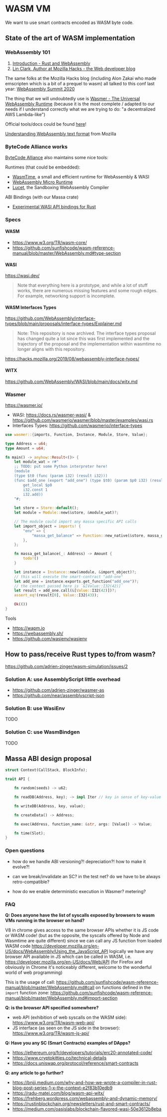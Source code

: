 # WASM VM

We want to use smart contracts encoded as WASM byte code.

## State of the art of WASM implementation

### WebAssembly 101

1) [Introduction - Rust and WebAssembly](https://rustwasm.github.io/docs/book/)
2) [Lin Clark, Author at Mozilla Hacks - the Web developer blog](https://hacks.mozilla.org/author/lclarkmozilla-com/)

The same folks at the Mozilla Hacks blog (including Alon Zakai who made emscripten which is a bit of a prequel to wasm) all talked to this conf last year: [WebAssembly Summit 2020](https://www.youtube.com/playlist?list=PL6ed-L7Ni0yQ1pCKkw1g3QeN2BQxXvCPK)

The thing that we will undoubtedly use is [Wasmer - The Universal WebAssembly Runtime](https://wasmer.io/) (because it is the most complete / adapted to our needs if I understand correctly what we are trying to do: "a decentralized AWS Lambda-like")

Official tools/docs could be found [here](https://github.com/WebAssembly)!

[Understanding WebAssembly text format](https://developer.mozilla.org/en-US/docs/WebAssembly/Understanding_the_text_format) from Mozilla

### ByteCode Alliance works

[ByteCode Alliance](https://bytecodealliance.org/) also maintains some nice tools:

Runtimes (that could be embedded):

- [WasmTime](https://wasmtime.dev/), a small and efficient runtime for WebAssembly & WASI
- [WebAssembly Micro Runtime](https://github.com/bytecodealliance/wasm-micro-runtime)
- [Lucet](https://github.com/bytecodealliance/lucet/), the Sandboxing WebAssembly Compiler

ABI Bindings (with our Massa crate)

- [Experimental WASI API bindings for Rust](https://crates.io/crates/wasi)

### Specs

#### WASM

- https://www.w3.org/TR/wasm-core/
- https://github.com/sunfishcode/wasm-reference-manual/blob/master/WebAssembly.md#type-section

#### WASI

https://wasi.dev/
> Note that everything here is a prototype, and while a lot of stuff works, there are numerous missing features and some rough edges. For example, networking support is incomplete.

#### WASM Interfaces Types

https://github.com/WebAssembly/interface-types/blob/main/proposals/interface-types/Explainer.md
> Note: This repository is now archived. The interface types proposal has changed quite a lot since this was first implemented and the trajectory of the proposal and the implementation within wasmtime no longer aligns with this repository.

https://hacks.mozilla.org/2019/08/webassembly-interface-types/

#### WITX

https://github.com/WebAssembly/WASI/blob/main/docs/witx.md

### Wasmer

https://wasmer.io/

- WASI: https://docs.rs/wasmer-wasi/ & https://github.com/wasmerio/wasmer/blob/master/examples/wasi.rs
- Interfaces Types: https://github.com/wasmerio/interface-types

```rust
use wasmer::{imports, Function, Instance, Module, Store, Value};

type Address = u64;
type Amount = u64;

fn main() -> anyhow::Result<()> {
    let module_wat = r#"
    ;; TODO: put some Python interpreter here!
    (module
    (type $t0 (func (param i32) (result i32)))
    (func $add_one (export "add_one") (type $t0) (param $p0 i32) (result i32)
        get_local $p0
        i32.const 1
        i32.add))
    "#;

    let store = Store::default();
    let module = Module::new(&store, &module_wat)?;

    // The module could import any massa specific API calls
    let import_object = imports! {
        "env" => {
            "massa_get_balance" => Function::new_native(&store, massa_get_balance)
        },
    };

    fn massa_get_balance(_: Address) -> Amount {
        todo!()
    }

    let instance = Instance::new(&module, &import_object)?;
    // this will execute the smart-contract "add-one"
    let add_one = instance.exports.get_function("add_one")?;
    // the context passed here is `&[Value::I32(42)]`
    let result = add_one.call(&[Value::I32(42)])?;
    assert_eq!(result[0], Value::I32(43));

    Ok(())
}
```

Tools

- https://wapm.io
- https://webassembly.sh/
- https://github.com/wasienv/wasienv

## How to pass/receive Rust types to/from wasm?

https://github.com/adrien-zinger/wasm-simulation/issues/2

### Solution A: use AssemblyScript little overhead

- https://github.com/adrien-zinger/wasmer-as
- https://github.com/near/assemblyscript-json

### Solution B: use WasiEnv

TODO

### Solution C: use WasmBindgen

TODO

## Massa ABI design proposal

```rust
struct Context(CallStack, BlockInfo);

trait API {

    fn random(seeds) -> u62;

    fn readDB(Address, key); -> impl Iter // key in sense of key-value store (like Redis)

    fn writeDB(Address, key, value);

    fn createData() -> Address;

    fn exec(Address, function_name: &str, args: [Value]) -> Value;

    fn time(Slot);
}
```

### Open questions

- how do we handle ABI versioning?! depreciation?! how to make it evolve?!

- can we break/invalidate an SC? in the test net? do we have to be always retro-compatible?

- how do we enable deterministic execution in Wasmer? metering?

### FAQ

**Q: Does anyone have the list of syscalls exposed by browsers to wasm VMs running in the browser on hand?**

V8 in chrome gives access to the same browser APIs whether it is JS code or WASM code! (but as the opposite, the syscalls offered by Node and Wasmtime are quite different) since we can call any JS function from loaded WASM code https://developer.mozilla.org/en-US/docs/WebAssembly/Using_the_JavaScript_API logically we have any browser API available in JS which can be called in WASM, i.e. https://developer.mozilla.org/en-US/docs/Web/API (for Firefox and obviously in Chrome it's noticeably different, welcome to the wonderful world of web programming)

This is the usage of call: https://github.com/sunfishcode/wasm-reference-manual/blob/master/WebAssembly.md#call on functions defined in the `import` function zone: https://github.com/sunfishcode/wasm-reference-manual/blob/master/WebAssembly.md#import-section

**Q: is the browser API specified somewhere?**

- web API (exhibition of web syscalls on the WASM side): https://www.w3.org/TR/wasm-web-api/
- JS interface (as seen on the JS side in the browser): https://www.w3.org/TR/wasm-js-api/

**Q: Have you any SC (Smart Contracts) examples of DApps?**

- https://ethereum.org/fr/developers/tutorials/erc20-annotated-code/
- https://www.cryptokitties.co/technical-details
- https://docs.uniswap.org/protocol/reference/smart-contracts

**Q: any article to go further?**

- https://bnjjj.medium.com/why-and-how-we-wrote-a-compiler-in-rust-blog-post-series-1-x-the-context-e2f83b10edb9
- https://radu-matei.com/blog/wasm-api-witx/
- https://frehberg.wordpress.com/webassembly-and-dynamic-memory/
- https://rustinblockchain.org/newsletters/rust-and-smart-contracts/
- https://medium.com/oasislabs/blockchain-flavored-wasi-50e3612b8eba
